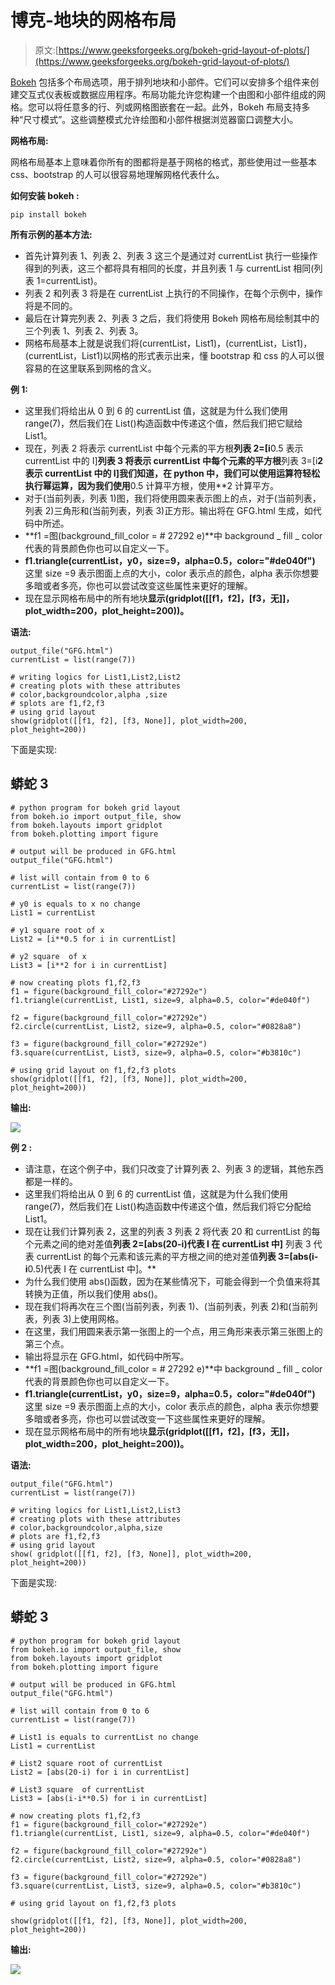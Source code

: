 # 博克-地块的网格布局

> 原文:[https://www.geeksforgeeks.org/bokeh-grid-layout-of-plots/](https://www.geeksforgeeks.org/bokeh-grid-layout-of-plots/)

[Bokeh](https://www.geeksforgeeks.org/introduction-to-bokeh-in-python/) 包括多个布局选项，用于排列地块和小部件。它们可以安排多个组件来创建交互式仪表板或数据应用程序。布局功能允许您构建一个由图和小部件组成的网格。您可以将任意多的行、列或网格图嵌套在一起。此外，Bokeh 布局支持多种“尺寸模式”。这些调整模式允许绘图和小部件根据浏览器窗口调整大小。

**网格布局:**

网格布局基本上意味着你所有的图都将是基于网格的格式，那些使用过一些基本 css、bootstrap 的人可以很容易地理解网格代表什么。

**如何安装 bokeh :**

```
pip install bokeh
```

**所有示例的基本方法:**

*   首先计算列表 1、列表 2、列表 3 这三个是通过对 currentList 执行一些操作得到的列表，这三个都将具有相同的长度，并且列表 1 与 currentList 相同(列表 1=currentList)。
*   列表 2 和列表 3 将是在 currentList 上执行的不同操作，在每个示例中，操作将是不同的。
*   最后在计算完列表 2、列表 3 之后，我们将使用 Bokeh 网格布局绘制其中的三个列表 1、列表 2、列表 3。
*   网格布局基本上就是说我们将(currentList，List1)，(currentList，List1)，(currentList，List1)以网格的形式表示出来，懂 bootstrap 和 css 的人可以很容易的在这里联系到网格的含义。

**例 1:**

*   这里我们将给出从 0 到 6 的 currentList 值，这就是为什么我们使用 range(7)，然后我们在 List()构造函数中传递这个值，然后我们把它赋给 List1。
*   现在，列表 2 将表示 currentList 中每个元素的平方根**列表 2=[i**0.5 表示 currentList 中的 I]**列表 3 将表示 currentList 中每个元素的平方根**列表 3=[i**2 表示 currentList 中的 I]**我们知道，在 python 中，我们可以使用**运算符轻松执行幂运算，因为我们使用**0.5 计算平方根，使用**2 计算平方。
*   对于(当前列表，列表 1)图，我们将使用圆来表示图上的点，对于(当前列表，列表 2)三角形和(当前列表，列表 3)正方形。输出将在 GFG.html 生成，如代码中所述。
*   **f1 =图(background_fill_color = # 27292 e)**中 background _ fill _ color 代表的背景颜色你也可以自定义一下。
*   **f1.triangle(currentList，y0，size=9，alpha=0.5，color="#de040f")** 这里 size =9 表示图面上点的大小，color 表示点的颜色，alpha 表示你想要多暗或者多亮，你也可以尝试改变这些属性来更好的理解。
*   现在显示网格布局中的所有地块**显示(gridplot([[f1，f2]，[f3，无]]，plot_width=200，plot_height=200))。**

**语法:**

```
output_file("GFG.html")
currentList = list(range(7))

# writing logics for List1,List2,List2
# creating plots with these attributes 
# color,backgroundcolor,alpha ,size
# splots are f1,f2,f3
# using grid layout
show(gridplot([[f1, f2], [f3, None]], plot_width=200, plot_height=200))
```

下面是实现:

## 蟒蛇 3

```
# python program for bokeh grid layout
from bokeh.io import output_file, show
from bokeh.layouts import gridplot
from bokeh.plotting import figure

# output will be produced in GFG.html
output_file("GFG.html")

# list will contain from 0 to 6
currentList = list(range(7))

# y0 is equals to x no change
List1 = currentList

# y1 square root of x
List2 = [i**0.5 for i in currentList]

# y2 square  of x
List3 = [i**2 for i in currentList]

# now creating plots f1,f2,f3
f1 = figure(background_fill_color="#27292e")
f1.triangle(currentList, List1, size=9, alpha=0.5, color="#de040f")

f2 = figure(background_fill_color="#27292e")
f2.circle(currentList, List2, size=9, alpha=0.5, color="#0828a8")

f3 = figure(background_fill_color="#27292e")
f3.square(currentList, List3, size=9, alpha=0.5, color="#b3810c")

# using grid layout on f1,f2,f3 plots
show(gridplot([[f1, f2], [f3, None]], plot_width=200, plot_height=200))
```

**输出:**

![](img/e2a03d5eaf5c3339c4d04fdf54cf0c66.png)

**例 2 :**

*   请注意，在这个例子中，我们只改变了计算列表 2、列表 3 的逻辑，其他东西都是一样的。
*   这里我们将给出从 0 到 6 的 currentList 值，这就是为什么我们使用 range(7)，然后我们在 List()构造函数中传递这个值，然后我们将它分配给 List1。
*   现在让我们计算列表 2，这里的列表 3 列表 2 将代表 20 和 currentList 的每个元素之间的绝对差值**列表 2=[abs(20-i)代表 I 在 currentList 中]** 列表 3 代表 currentList 的每个元素和该元素的平方根之间的绝对差值**列表 3=[abs(i-i**0.5)代表 I 在 currentList 中]。**
*   为什么我们使用 abs()函数，因为在某些情况下，可能会得到一个负值来将其转换为正值，所以我们使用 abs()。
*   现在我们将再次在三个图(当前列表，列表 1)、(当前列表，列表 2)和(当前列表，列表 3)上使用网格。
*   在这里，我们用圆来表示第一张图上的一个点，用三角形来表示第三张图上的第三个点。
*   输出将显示在 GFG.html，如代码中所写。
*   **f1 =图(background_fill_color = # 27292 e)**中 background _ fill _ color 代表的背景颜色你也可以自定义一下。
*   **f1.triangle(currentList，y0，size=9，alpha=0.5，color="#de040f")** 这里 size =9 表示图面上点的大小，color 表示点的颜色，alpha 表示你想要多暗或者多亮，你也可以尝试改变一下这些属性来更好的理解。
*   现在显示网格布局中的所有地块**显示(gridplot([[f1，f2]，[f3，无]]，plot_width=200，plot_height=200))。**

**语法:**

```
output_file("GFG.html")
currentList = list(range(7))

# writing logics for List1,List2,List3
# creating plots with these attributes 
# color,backgroundcolor,alpha,size
# plots are f1,f2,f3
# using grid layout
show( gridplot([[f1, f2], [f3, None]], plot_width=200, plot_height=200))
```

下面是实现:

## 蟒蛇 3

```
# python program for bokeh grid layout
from bokeh.io import output_file, show
from bokeh.layouts import gridplot
from bokeh.plotting import figure

# output will be produced in GFG.html
output_file("GFG.html")

# list will contain from 0 to 6
currentList = list(range(7))

# List1 is equals to currentList no change
List1 = currentList

# List2 square root of currentList
List2 = [abs(20-i) for i in currentList]

# List3 square  of currentList
List3 = [abs(i-i**0.5) for i in currentList]

# now creating plots f1,f2,f3
f1 = figure(background_fill_color="#27292e")
f1.triangle(currentList, List1, size=9, alpha=0.5, color="#de040f")

f2 = figure(background_fill_color="#27292e")
f2.circle(currentList, List2, size=9, alpha=0.5, color="#0828a8")

f3 = figure(background_fill_color="#27292e")
f3.square(currentList, List3, size=9, alpha=0.5, color="#b3810c")

# using grid layout on f1,f2,f3 plots

show(gridplot([[f1, f2], [f3, None]], plot_width=200, plot_height=200))
```

**输出:**

![](img/ac7fbe2e58de5f132086724188eb8c1b.png)